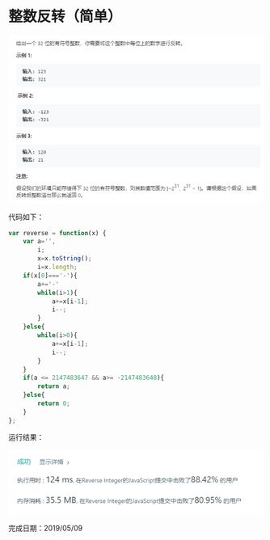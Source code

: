 # 整数反转（简单）

![整数反转题目](./pic/整数反转题目.png)

代码如下：

``` javascript
var reverse = function(x) {
    var a='',
        i;
        x=x.toString();
        i=x.length;
    if(x[0]==='-'){
        a+='-'
        while(i>1){
            a+=x[i-1];
            i--;
        }
    }else{
        while(i>0){
            a+=x[i-1];
            i--;
        }
    }
    if(a <= 2147483647 && a>= -2147483648){
        return a;
    }else{
        return 0;
    }
};
```

运行结果：

![reverse运行结果](./pic/reverse运行结果.png)

完成日期：2019/05/09
